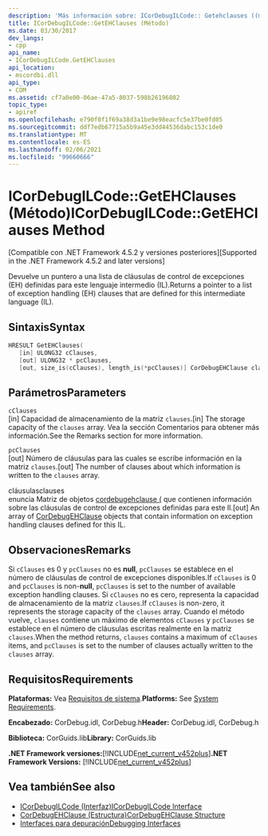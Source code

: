 ```yaml
---
description: 'Más información sobre: ICorDebugILCode:: Getehclauses ((método)'
title: ICorDebugILCode::GetEHClauses (Método)
ms.date: 03/30/2017
dev_langs:
- cpp
api_name:
- ICorDebugILCode.GetEHClauses
api_location:
- mscordbi.dll
api_type:
- COM
ms.assetid: cf7a0e00-06ae-47a5-8037-598b26196802
topic_type:
- apiref
ms.openlocfilehash: e790f0f1f69a38d3a1be9e98eacfc5e37be0fd05
ms.sourcegitcommit: ddf7edb67715a5b9a45e3dd44536dabc153c1de0
ms.translationtype: MT
ms.contentlocale: es-ES
ms.lasthandoff: 02/06/2021
ms.locfileid: "99660666"
---
```

# <a name="icordebugilcodegetehclauses-method"></a><span data-ttu-id="a4528-103">ICorDebugILCode::GetEHClauses (Método)</span><span class="sxs-lookup"><span data-stu-id="a4528-103">ICorDebugILCode::GetEHClauses Method</span></span>

<span data-ttu-id="a4528-104">[Compatible con .NET Framework 4.5.2 y versiones posteriores]</span><span class="sxs-lookup"><span data-stu-id="a4528-104">[Supported in the .NET Framework 4.5.2 and later versions]</span></span>  
  
 <span data-ttu-id="a4528-105">Devuelve un puntero a una lista de cláusulas de control de excepciones (EH) definidas para este lenguaje intermedio (IL).</span><span class="sxs-lookup"><span data-stu-id="a4528-105">Returns a pointer to a list of exception handling (EH) clauses that are defined for this intermediate language (IL).</span></span>  
  
## <a name="syntax"></a><span data-ttu-id="a4528-106">Sintaxis</span><span class="sxs-lookup"><span data-stu-id="a4528-106">Syntax</span></span>  
  
```cpp
HRESULT GetEHClauses(  
   [in] ULONG32 cClauses,  
   [out] ULONG32 * pcClauses,  
   [out, size_is(cClauses), length_is(*pcClauses)] CorDebugEHClause clauses[]);  
```  
  
## <a name="parameters"></a><span data-ttu-id="a4528-107">Parámetros</span><span class="sxs-lookup"><span data-stu-id="a4528-107">Parameters</span></span>  

 `cClauses`  
 <span data-ttu-id="a4528-108">[in] Capacidad de almacenamiento de la matriz `clauses`.</span><span class="sxs-lookup"><span data-stu-id="a4528-108">[in] The storage capacity of the `clauses` array.</span></span> <span data-ttu-id="a4528-109">Vea la sección Comentarios para obtener más información.</span><span class="sxs-lookup"><span data-stu-id="a4528-109">See the Remarks section for more information.</span></span>  
  
 `pcClauses`  
 <span data-ttu-id="a4528-110">[out] Número de cláusulas para las cuales se escribe información en la matriz `clauses`.</span><span class="sxs-lookup"><span data-stu-id="a4528-110">[out] The number of clauses about which information is written to the `clauses` array.</span></span>  
  
 <span data-ttu-id="a4528-111">cláusulas</span><span class="sxs-lookup"><span data-stu-id="a4528-111">clauses</span></span>  
 <span data-ttu-id="a4528-112">enuncia Matriz de objetos [cordebugehclause (](cordebugehclause-structure.md) que contienen información sobre las cláusulas de control de excepciones definidas para este Il.</span><span class="sxs-lookup"><span data-stu-id="a4528-112">[out] An array of [CorDebugEHClause](cordebugehclause-structure.md) objects that contain information on exception handling clauses defined for this IL.</span></span>  
  
## <a name="remarks"></a><span data-ttu-id="a4528-113">Observaciones</span><span class="sxs-lookup"><span data-stu-id="a4528-113">Remarks</span></span>  

 <span data-ttu-id="a4528-114">Si `cClauses` es 0 y `pcClauses` no es **null**, `pcClauses` se establece en el número de cláusulas de control de excepciones disponibles.</span><span class="sxs-lookup"><span data-stu-id="a4528-114">If `cClauses` is 0 and `pcClauses` is non-**null**, `pcClauses` is set to the number of available exception handling clauses.</span></span> <span data-ttu-id="a4528-115">Si `cClauses` no es cero, representa la capacidad de almacenamiento de la matriz `clauses`.</span><span class="sxs-lookup"><span data-stu-id="a4528-115">If `cClauses` is non-zero, it represents the storage capacity of the `clauses` array.</span></span> <span data-ttu-id="a4528-116">Cuando el método vuelve, `clauses` contiene un máximo de elementos `cClauses` y `pcClauses` se establece en el número de cláusulas escritas realmente en la matriz `clauses`.</span><span class="sxs-lookup"><span data-stu-id="a4528-116">When the method returns, `clauses` contains a maximum of `cClauses` items, and `pcClauses` is set to the number of clauses actually written to the `clauses` array.</span></span>  
  
## <a name="requirements"></a><span data-ttu-id="a4528-117">Requisitos</span><span class="sxs-lookup"><span data-stu-id="a4528-117">Requirements</span></span>  

 <span data-ttu-id="a4528-118">**Plataformas:** Vea [Requisitos de sistema](../../get-started/system-requirements.md).</span><span class="sxs-lookup"><span data-stu-id="a4528-118">**Platforms:** See [System Requirements](../../get-started/system-requirements.md).</span></span>  
  
 <span data-ttu-id="a4528-119">**Encabezado:** CorDebug.idl, CorDebug.h</span><span class="sxs-lookup"><span data-stu-id="a4528-119">**Header:** CorDebug.idl, CorDebug.h</span></span>  
  
 <span data-ttu-id="a4528-120">**Biblioteca:** CorGuids.lib</span><span class="sxs-lookup"><span data-stu-id="a4528-120">**Library:** CorGuids.lib</span></span>  
  
 <span data-ttu-id="a4528-121">**.NET Framework versiones:**[!INCLUDE[net_current_v452plus](../../../../includes/net-current-v452plus-md.md)]</span><span class="sxs-lookup"><span data-stu-id="a4528-121">**.NET Framework Versions:** [!INCLUDE[net_current_v452plus](../../../../includes/net-current-v452plus-md.md)]</span></span>  
  
## <a name="see-also"></a><span data-ttu-id="a4528-122">Vea también</span><span class="sxs-lookup"><span data-stu-id="a4528-122">See also</span></span>

- [<span data-ttu-id="a4528-123">ICorDebugILCode (Interfaz)</span><span class="sxs-lookup"><span data-stu-id="a4528-123">ICorDebugILCode Interface</span></span>](icordebugilcode-interface.md)
- [<span data-ttu-id="a4528-124">CorDebugEHClause (Estructura)</span><span class="sxs-lookup"><span data-stu-id="a4528-124">CorDebugEHClause Structure</span></span>](cordebugehclause-structure.md)
- [<span data-ttu-id="a4528-125">Interfaces para depuración</span><span class="sxs-lookup"><span data-stu-id="a4528-125">Debugging Interfaces</span></span>](debugging-interfaces.md)

